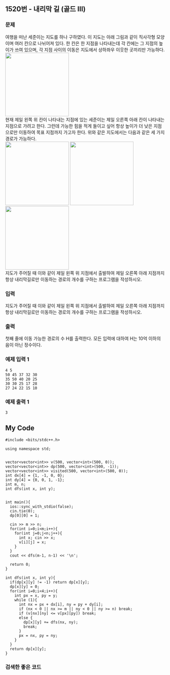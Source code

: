## 1520번 - 내리막 길 (골드 III)

### 문제
여행을 떠난 세준이는 지도를 하나 구하였다. 이 지도는 아래 그림과 같이 직사각형 모양이며 여러 칸으로 나뉘어져 있다. 한 칸은 한 지점을 나타내는데 각 칸에는 그 지점의 높이가 쓰여 있으며, 각 지점 사이의 이동은 지도에서 상하좌우 이웃한 곳끼리만 가능하다.<br>
<img src="https://upload.acmicpc.net/0e11f3db-35d2-4b01-9aa0-9a39252f05be/-/preview/" width="200" heignt="100"><br>
현재 제일 왼쪽 위 칸이 나타내는 지점에 있는 세준이는 제일 오른쪽 아래 칸이 나타내는 지점으로 가려고 한다. 그런데 가능한 힘을 적게 들이고 싶어 항상 높이가 더 낮은 지점으로만 이동하여 목표 지점까지 가고자 한다. 위와 같은 지도에서는 다음과 같은 세 가지 경로가 가능하다.<br>
<img src="https://upload.acmicpc.net/917d0418-35db-4081-9f62-69a2cc78721e/-/preview/" width="200" heignt="100">
<img src=https://upload.acmicpc.net/1ed5b78d-a4a1-49c0-8c23-12a12e2937e1/-/preview/ width="200" heignt="100">
<img src=https://upload.acmicpc.net/e57e7ef0-cc56-4340-ba5f-b22af1789f63/-/preview/ width="200" heignt="100"><br>
지도가 주어질 때 이와 같이 제일 왼쪽 위 지점에서 출발하여 제일 오른쪽 아래 지점까지 항상 내리막길로만 이동하는 경로의 개수를 구하는 프로그램을 작성하시오.
### 입력
지도가 주어질 때 이와 같이 제일 왼쪽 위 지점에서 출발하여 제일 오른쪽 아래 지점까지 항상 내리막길로만 이동하는 경로의 개수를 구하는 프로그램을 작성하시오.

### 출력
첫째 줄에 이동 가능한 경로의 수 H를 출력한다. 모든 입력에 대하여 H는 10억 이하의 음이 아닌 정수이다.

### 예제 입력 1
```
4 5
50 45 37 32 30
35 50 40 20 25
30 30 25 17 28
27 24 22 15 10
```
### 예제 출력 1
```
3
```

## My Code 
```
#include <bits/stdc++.h>

using namespace std;


vector<vector<int>> v(500, vector<int>(500, 0));
vector<vector<int>> dp(500, vector<int>(500, -1));
vector<vector<int>> visited(500, vector<int>(500, 0));
int dx[4] = {1, -1, 0, 0};
int dy[4] = {0, 0, 1, -1};
int m, n;
int dfs(int x, int y);


int main(){
  ios::sync_with_stdio(false);
  cin.tie(0);
  dp[0][0] = 1;

  cin >> m >> n;
  for(int i=0;i<m;i++){
    for(int j=0;j<n;j++){
      int x; cin >> x;
      v[i][j] = x;
    }
  }
  cout << dfs(m-1, n-1) << '\n';

  return 0;
}

int dfs(int x, int y){
  if(dp[x][y] != -1) return dp[x][y];
  dp[x][y] = 0;
  for(int i=0;i<4;i++){
    int px = x, py = y;
    while (1){
      int nx = px + dx[i], ny = py + dy[i];
      if (nx < 0 || nx >= m || ny < 0 || ny >= n) break;
      if (v[nx][ny] <= v[px][py]) break;
      else {
        dp[x][y] += dfs(nx, ny);
        break;
      }
      px = nx, py = ny;
    }
  }
  return dp[x][y];
}
```

### 검색한 좋은 코드
